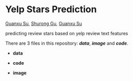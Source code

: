 # Yelp Stars Prediction
[Guanxu Su](github.com/GuanxuSu), [Shurong Gu](github.com/JacquelineGu), [Guanxu Su](https://github.com/YuweiS)

predicting review stars based on yelp review text features

There are 3 files in this repository: ***data***, ***image*** and ***code***.
* **data**

* **code**

* **image**

